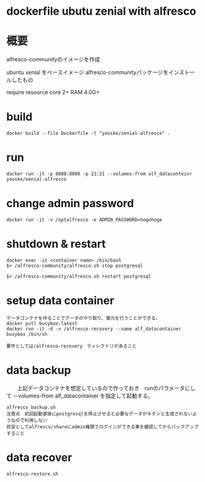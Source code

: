 dockerfile ubutu zenial with alfresco
=====================================
# 概要
alfresco-communityのイメージを作成

ubuntu xenial をベースイメージ
alfresco-communityパッケージをインストールしたもの

require resource core 2+ RAM 4.0G+

# build

    docker build --file Dockerfile -t "youske/xenial-alfresco" .

# run

    docker run -it -p 8080:8080 -p 21:21 --volumes-from alf_dataconteinr youske/xenial-alfresco

# change admin password

    docker run -it -v /optalfresco -e ADMIN_PASSWORD=hogehoge

# shutdown & restart
    docker exec -it <container name> /bin/bash
    $> /alfresco-community/alfresco.sh stop postgresql

    $> /alfresco-community/alfresco.sh restart postgresql

# setup data container
    データコンテナを作ることでデータのやり取り、復元を行うことができる。
    docker pull busybox:latest
    docker run -it -d -v /alfresco-recovery --name alf_datacontainer busybox /bin/sh

    要件としては/alfresco-recovery　ディレクトリがあること

# data backup

　　上記データコンテナを想定しているので作っておき　runのパラメータにして
    --volumes-from alf_datacontainer を指定して起動する。

    alfresco_backup.sh
    注意点　初回起動直後にpostgresqlを停止させると必要なデータがキチンと生成されないようなので利用しない
    目安としてalfresco/shareにadmin権限でログインができる事を確認してからバックアップすること

# data recover

    alfresco-restore.sh
